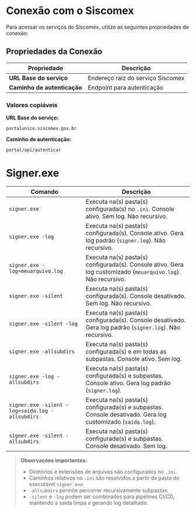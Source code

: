 # Conexão com o Siscomex

Para acessar os serviços do Siscomex, utilize as seguintes propriedades de conexão:

## Propriedades da Conexão

| Propriedade            | Descrição |
|-------------------------|-----------|
| **URL Base do serviço** | Endereço raiz do serviço Siscomex |
| **Caminho de autenticação** | Endpoint para autenticação |

### Valores copiáveis

**URL Base do serviço:**
```text
portalunico.siscomex.gov.br
```

**Caminho de autenticação:**
```text
portal/api/autenticar
```

# Signer.exe

| Comando | Descrição |
|---------|------------|
| `signer.exe` | Executa na(s) pasta(s) configurada(s) no `.ini`. Console ativo. Sem log. Não recursivo. |
| `signer.exe -log` | Executa na(s) pasta(s) configurada(s). Console ativo. Gera log padrão (`signer.log`). Não recursivo. |
| `signer.exe -log=meuarquivo.log` | Executa na(s) pasta(s) configurada(s). Console ativo. Gera log customizado (`meuarquivo.log`). Não recursivo. |
| `signer.exe -silent` | Executa na(s) pasta(s) configurada(s). Console desativado. Sem log. Não recursivo. |
| `signer.exe -silent -log` | Executa na(s) pasta(s) configurada(s). Console desativado. Gera log padrão (`signer.log`). Não recursivo. |
| `signer.exe -allsubdirs` | Executa na(s) pasta(s) configurada(s) e em todas as subpastas. Console ativo. Sem log. |
| `signer.exe -log -allsubdirs` | Executa na(s) pasta(s) configurada(s) e subpastas. Console ativo. Gera log padrão (`signer.log`). |
| `signer.exe -silent -log=saida.log -allsubdirs` | Executa na(s) pasta(s) configurada(s) e subpastas. Console desativado. Gera log customizado (`saida.log`). |
| `signer.exe -silent -allsubdirs` | Executa na(s) pasta(s) configurada(s) e subpastas. Console desativado. Sem log. |

> **Observações importantes:**  
> - Diretórios e extensões de arquivos são configurados no `.ini`.  
> - Caminhos relativos no `.ini` são resolvidos a partir da pasta do executável `signer.exe`.  
> - `-allsubdirs` permite percorrer recursivamente subpastas.  
> - `-silent` e `-log` podem ser combinados para pipelines CI/CD, mantendo a saída limpa e gerando log detalhado.